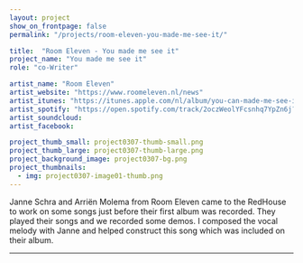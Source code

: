 ```yaml
---
layout: project
show_on_frontpage: false
permalink: "/projects/room-eleven-you-made-me-see-it/"

title:  "Room Eleven - You made me see it"
project_name: "You made me see it"
role: "co-Writer"

artist_name: "Room Eleven"
artist_website: "https://www.roomeleven.nl/news"
artist_itunes: "https://itunes.apple.com/nl/album/you-can-made-me-see-it/187015740?i=187015807&l=en"
artist_spotify: "https://open.spotify.com/track/2oczWeolYFcsnhq7YpZn6j?si=KabUPU47RqWEI-1HdNPUXw"
artist_soundcloud:
artist_facebook:

project_thumb_small: project0307-thumb-small.png
project_thumb_large: project0307-thumb-large.png
project_background_image: project0307-bg.png
project_thumbnails:
  - img: project0307-image01-thumb.png
---
```


Janne Schra and Arriën Molema from Room Eleven came to the RedHouse to work on some songs just before their first album was recorded. They played their songs and we recorded some demos. I composed the vocal melody with Janne and helped construct this song which was included on their album.

<audio  class="plyr my-player">
  <source src="../../assets/audio/YouMadeMeSeeIt.mp3" type="audio/mp3">
</audio>


---
